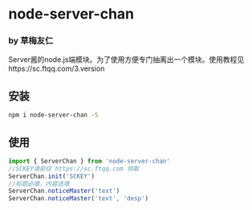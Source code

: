 # node-server-chan

### by 草梅友仁

Server酱的node.js端模块。为了使用方便专门抽离出一个模块。使用教程见https://sc.ftqq.com/3.version

## 安装

```bash
npm i node-server-chan -S
```

## 使用

```ts
import { ServerChan } from 'node-server-chan'
//SCKEY请前往 https://sc.ftqq.com 领取
ServerChan.init('SCKEY')
//标题必填，内容选填
ServerChan.noticeMaster('text')
ServerChan.noticeMaster('text', 'desp')
```

